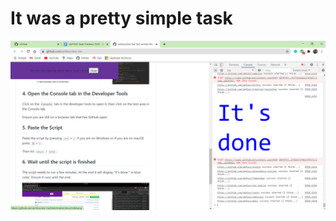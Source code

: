 # It was a pretty simple task
![Screenshot](https://github.com/abhinandarun-02/amfoss-tasks/blob/main/task-01/task-01%20screenshot.png?raw=true)

